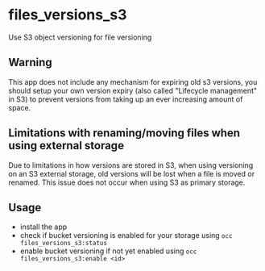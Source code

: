# files_versions_s3

Use S3 object versioning for file versioning

## Warning

This app does not include any mechanism for expiring old s3 versions,
you should setup your own version expiry (also called "Lifecycle management" in S3)
to prevent versions from taking up an ever increasing amount of space.

## Limitations with renaming/moving files when using external storage

Due to limitations in how versions are stored in S3, when using versioning on an S3 external storage,
old versions will be lost when a file is moved or renamed.
This issue does not occur when using S3 as primary storage.


## Usage

- install the app
- check if bucket versioning is enabled for your storage using `occ files_versions_s3:status`
- enable bucket versioning if not yet enabled using `occ files_versions_s3:enable <id>`
